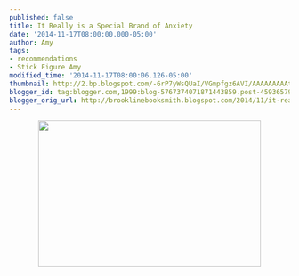 ```yaml
---
published: false
title: It Really is a Special Brand of Anxiety
date: '2014-11-17T08:00:00.000-05:00'
author: Amy
tags:
- recommendations
- Stick Figure Amy
modified_time: '2014-11-17T08:00:06.126-05:00'
thumbnail: http://2.bp.blogspot.com/-6rP7yWsQUaI/VGmpfgz6AVI/AAAAAAAAAtQ/F3j3RMUDq9o/s72-c/Booknerves.jpg
blogger_id: tag:blogger.com,1999:blog-5767374071871443859.post-4593657978940148440
blogger_orig_url: http://brooklinebooksmith.blogspot.com/2014/11/it-really-is-special-brand-of-anxiety.html
---
```


<div class="separator" style="clear: both; text-align: center;"><a href="http://2.bp.blogspot.com/-6rP7yWsQUaI/VGmpfgz6AVI/AAAAAAAAAtQ/F3j3RMUDq9o/s1600/Booknerves.jpg" imageanchor="1" style="margin-left: 1em; margin-right: 1em;"><img border="0" src="http://2.bp.blogspot.com/-6rP7yWsQUaI/VGmpfgz6AVI/AAAAAAAAAtQ/F3j3RMUDq9o/s1600/Booknerves.jpg" height="263" width="400" /></a></div><br />